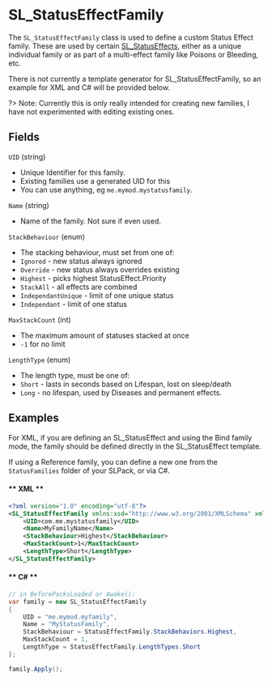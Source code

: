 # SL_StatusEffectFamily

The `SL_StatusEffectFamily` class is used to define a custom Status Effect family. These are used by certain [SL_StatusEffects](API/SL_StatusEffect.md), either as a unique individual family or as part of a multi-effect family like Poisons or Bleeding, etc.

There is not currently a template generator for SL_StatusEffectFamily, so an example for XML and C# will be provided below.

?> Note: Currently this is only really intended for creating new families, I have not experimented with editing existing ones.

## Fields

`UID` (string)
* Unique Identifier for this family.
* Existing families use a generated UID for this
* You can use anything, eg `me.mymod.mystatusfamily`.

`Name` (string)
* Name of the family. Not sure if even used.

`StackBehaviour` (enum)
* The stacking behaviour, must set from one of:
* `Ignored` - new status always ignored
* `Override` - new status always overrides existing
* `Highest` - picks highest StatusEffect.Priority
* `StackAll` - all effects are combined
* `IndependantUnique` - limit of one unique status
* `Independant` - limit of one status

`MaxStackCount` (int)
* The maximum amount of statuses stacked at once
* `-1` for no limit

`LengthType` (enum)
* The length type, must be one of:
* `Short` - lasts in seconds based on Lifespan, lost on sleep/death
* `Long` - no lifespan, used by Diseases and permanent effects.

## Examples

For XML, if you are defining an SL_StatusEffect and using the Bind family mode, the family should be defined directly in the SL_StatusEffect template.

If using a Reference family, you can define a new one from the `StatusFamilies` folder of your SLPack, or via C#.

<!-- tabs:start -->

#### ** XML **

```xml
<?xml version="1.0" encoding="utf-8"?>
<SL_StatusEffectFamily xmlns:xsd="http://www.w3.org/2001/XMLSchema" xmlns:xsi="http://www.w3.org/2001/XMLSchema-instance">
    <UID>com.me.mystatusfamily</UID>
    <Name>MyFamilyName</Name>
    <StackBehaviour>Highest</StackBehaviour>
    <MaxStackCount>1</MaxStackCount>
    <LengthType>Short</LengthType>
</SL_StatusEffectFamily>
```

#### ** C# **

```csharp
// in BeforePacksLoaded or Awake():
var family = new SL_StatusEffectFamily 
{
    UID = "me.mymod.myfamily",
    Name = "MyStatusFamily",
    StackBehaviour = StatusEffectFamily.StackBehaviors.Highest,
    MaxStackCount = 1,
    LengthType = StatusEffectFamily.LengthTypes.Short
};

family.Apply();
```

<!-- tabs:end -->